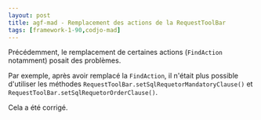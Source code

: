 ```yaml
---
layout: post
title: agf-mad - Remplacement des actions de la RequestToolBar
tags: [framework-1-90,codjo-mad]
---
```

Précédemment, le remplacement de certaines actions (```FindAction``` notamment) posait des problèmes.

Par exemple, après avoir remplacé la ```FindAction```, il n'était plus possible d'utiliser les méthodes ```RequestToolBar.setSqlRequetorMandatoryClause()``` et ```RequestToolBar.setSqlRequetorOrderClause()```.

Cela a été corrigé.